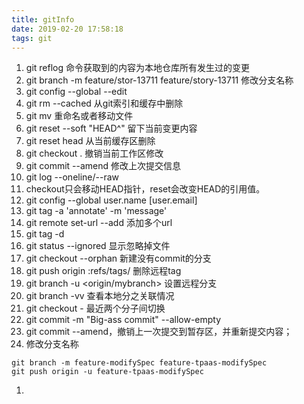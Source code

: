 ```yaml
---
title: gitInfo
date: 2019-02-20 17:58:18
tags: git
---
```

1. git reflog 命令获取到的内容为本地仓库所有发生过的变更
1. git branch -m feature/stor-13711 feature/story-13711  修改分支名称
1. git config --global --edit
1. git rm --cached  从git索引和缓存中删除 
2. git mv 重命名或者移动文件
3. git reset --soft "HEAD^" 留下当前变更内容
4. git reset head 从当前缓存区删除
5. git checkout .  撤销当前工作区修改
6. git commit --amend 修改上次提交信息
7. git log --oneline/--raw 
8. checkout只会移动HEAD指针，reset会改变HEAD的引用值。
9. git config --global user.name [user.email]
10. git tag -a 'annotate' -m 'message'
11. git remote set-url --add <name> <newurl>  添加多个url
12. git tag -d <tag-name>  
13. git status --ignored  显示忽略掉文件
14. git checkout --orphan <branch-name>  新建没有commit的分支
1. git push origin :refs/tags/<tag-name>  删除远程tag
2. git branch -u <origin/mybranch> 设置远程分支 
2. git branch -vv 查看本地分之关联情况
2. git checkout -  最近两个分子间切换
1. git commit -m "Big-ass commit" --allow-empty
1. git commit --amend，撤销上一次提交到暂存区，并重新提交内容；
1. 修改分支名称
```
git branch -m feature-modifySpec feature-tpaas-modifySpec  
git push origin -u feature-tpaas-modifySpec    
```
1. 